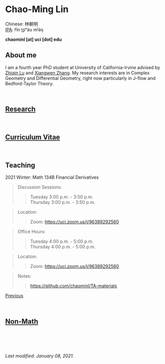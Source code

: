 # Chao-Ming Lin
Chinese: 林朝明    
[IPA](https://en.wikipedia.org/wiki/Help:IPA/Mandarin): lʲín ʈʂʰáu mʲə́ŋ 

**chaominl [at] uci [dot] edu**


## About me
I am a fourth year PhD student at University of California-Irvine advised by [Zhiqin Lu](https://www.math.uci.edu/~zlu/) and [Xiangwen Zhang](https://www.math.uci.edu/~xiangwen/). My research interests are in Complex Geometry and Differential Geometry, right now particularly in J-flow and Bedford-Taylor Theory.

<br />


## [Research](https://chaominl.github.io/Research)

<br />


## [Curriculum Vitae](https://chaominl.github.io/CV)   

<br />


## Teaching
2021 Winter: Math 134B Financial Derivatives
> Discussion Sessions: 
>> Tuesday 3:00 p.m. - 3:50 p.m.   
>> Thursday 3:00 p.m. - 3:50 p.m. 

> Location: 
>> Zoom: https://uci.zoom.us/j/96389292560

> Office Hours: 
>> Tuesday 4:00 p.m. - 5:00 p.m.   
>> Thursday 4:00 p.m. - 5:00 p.m.   

> Location: 
>> Zoom: https://uci.zoom.us/j/96389292560

> Notes:
>> https://github.com/chaominl/TA-materials



[Previous](https://chaominl.github.io/TeachingExperience)

<br />


## [Non-Math](https://chaominl.github.io/recreation)

<br />
<br />
<br />


###### Last modified: January 08, 2021.
